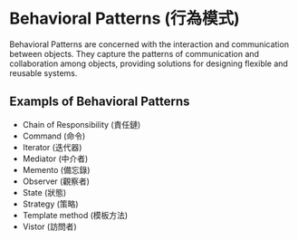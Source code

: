 # Behavioral Patterns (行為模式)

Behavioral Patterns are concerned with the interaction and communication between objects. They capture the patterns of communication and collaboration among objects, providing solutions for designing flexible and reusable systems.

## Exampls of Behavioral Patterns

- Chain of Responsibility (責任鏈)
- Command (命令)
- Iterator (迭代器)
- Mediator (中介者)
- Memento (備忘錄)
- Observer (觀察者)
- State (狀態)
- Strategy (策略)
- Template method (模板方法)
- Vistor (訪問者)
